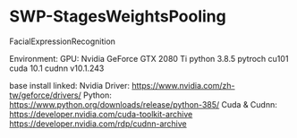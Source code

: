 # SWP-StagesWeightsPooling
FacialExpressionRecognition








Environment:
GPU: Nvidia GeForce GTX 2080 Ti
python 3.8.5
pytroch cu101
cuda 10.1
cudnn v10.1.243

base install linked:
Nvidia Driver:
https://www.nvidia.com/zh-tw/geforce/drivers/
Python:
https://www.python.org/downloads/release/python-385/
Cuda & Cudnn:
https://developer.nvidia.com/cuda-toolkit-archive
https://developer.nvidia.com/rdp/cudnn-archive

